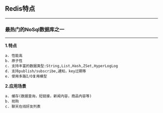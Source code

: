 ## Redis特点
---
### 最热门的NoSql数据库之一
---
__1.特点__
```
a. 性能高
b. 原子性
c. 支持丰富的数据类型:String,List,Hash,ZSet,HyperLogLog
d. 支持publish/subscribe,通知，key过期等
e. 使用多路I/O复用模型
```
__2.应用场景__
```
a. 缓存(数据查询，短链接，新闻内容，商品内容等)
b. 抢购
c. 聊天在线好友列表
```
